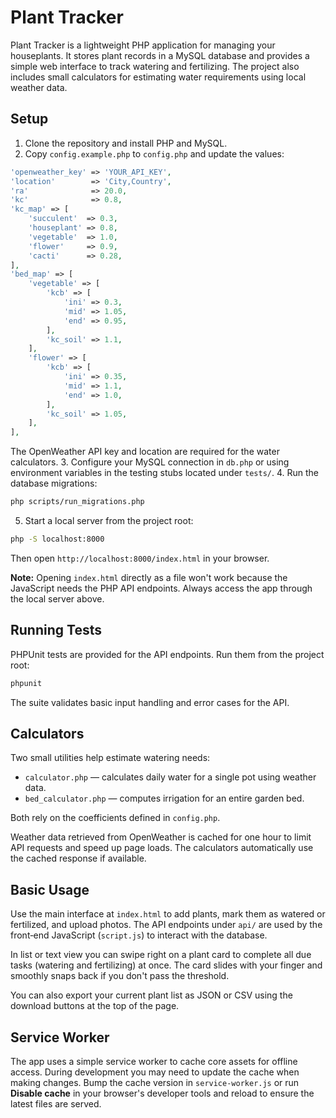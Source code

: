 # Plant Tracker

Plant Tracker is a lightweight PHP application for managing your houseplants. It stores
plant records in a MySQL database and provides a simple web interface to track
watering and fertilizing. The project also includes small calculators for estimating
water requirements using local weather data.

## Setup

1. Clone the repository and install PHP and MySQL.
2. Copy `config.example.php` to `config.php` and update the values:

```php
'openweather_key' => 'YOUR_API_KEY',
'location'        => 'City,Country',
'ra'              => 20.0,
'kc'              => 0.8,
'kc_map' => [
    'succulent'  => 0.3,
    'houseplant' => 0.8,
    'vegetable'  => 1.0,
    'flower'     => 0.9,
    'cacti'      => 0.28,
],
'bed_map' => [
    'vegetable' => [
        'kcb' => [
            'ini' => 0.3,
            'mid' => 1.05,
            'end' => 0.95,
        ],
        'kc_soil' => 1.1,
    ],
    'flower' => [
        'kcb' => [
            'ini' => 0.35,
            'mid' => 1.1,
            'end' => 1.0,
        ],
        'kc_soil' => 1.05,
    ],
],
```

   The OpenWeather API key and location are required for the water calculators.
3. Configure your MySQL connection in `db.php` or using environment variables in
   the testing stubs located under `tests/`.
4. Run the database migrations:

```bash
php scripts/run_migrations.php
```

5. Start a local server from the project root:

```bash
php -S localhost:8000
```

   Then open `http://localhost:8000/index.html` in your browser.

   **Note:** Opening `index.html` directly as a file won't work because the
   JavaScript needs the PHP API endpoints. Always access the app through the
   local server above.

## Running Tests

PHPUnit tests are provided for the API endpoints. Run them from the project root:

```bash
phpunit
```

The suite validates basic input handling and error cases for the API.

## Calculators

Two small utilities help estimate watering needs:

- `calculator.php` &mdash; calculates daily water for a single pot using weather data.
- `bed_calculator.php` &mdash; computes irrigation for an entire garden bed.

Both rely on the coefficients defined in `config.php`.

Weather data retrieved from OpenWeather is cached for one hour to limit API
requests and speed up page loads. The calculators automatically use the cached
response if available.

## Basic Usage

Use the main interface at `index.html` to add plants, mark them as watered or
fertilized, and upload photos. The API endpoints under `api/` are used by the
front‑end JavaScript (`script.js`) to interact with the database.

In list or text view you can swipe right on a plant card to complete all due
tasks (watering and fertilizing) at once. The card slides with your finger
and smoothly snaps back if you don't pass the threshold.

You can also export your current plant list as JSON or CSV using the download
buttons at the top of the page.



## Service Worker

The app uses a simple service worker to cache core assets for offline access. During development you may need to update the cache when making changes. Bump the cache version in `service-worker.js` or run **Disable cache** in your browser's developer tools and reload to ensure the latest files are served.
